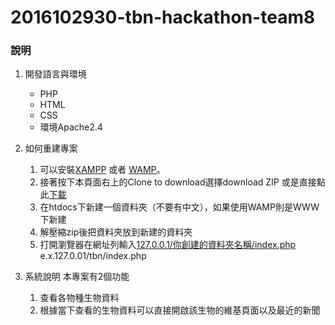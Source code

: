# 2016102930-tbn-hackathon-team8
### 說明
1. 開發語言與環境
    * PHP
    * HTML
    * CSS
    * 環境Apache2.4

2. 如何重建專案
    1. 可以安裝[XAMPP](https://www.apachefriends.org/zh_tw/index.html) 或者 [WAMP](http://www.wampserver.com/en/)。
    2. 接著按下本頁面右上的Clone to download選擇download ZIP 或是直接點此[下載](https://github.com/IscomOnline/2016102930-tbn-hackathon-team8/archive/master.zip)
    3. 在htdocs下新建一個資料夾（不要有中文），如果使用WAMP則是WWW下新建
    4. 解壓縮zip後把資料夾放到新建的資料夾
    5. 打開瀏覽器在網址列輸入[127.0.0.1/你創建的資料夾名稱/index.php](http://127.0.0.1) e.x.127.0.01/tbn/index.php


3. 系統說明
    本專案有2個功能
    1. 查看各物種生物資料
    2. 根據當下查看的生物資料可以直接開啟該生物的維基頁面以及最近的新聞
